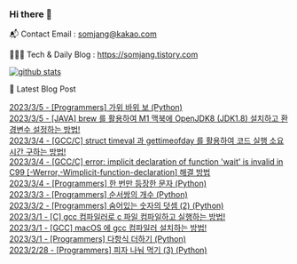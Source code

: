 ### Hi there 👋

📬  Contact Email : somjang@kakao.com

👨🏻‍💻  Tech & Daily Blog : https://somjang.tistory.com

[![github stats](https://github-readme-stats.vercel.app/api?username=SOMJANG&show_icons=true&hide_border=False)](https://somjang.tistory.com)

🤩 Latest Blog Post

[2023/3/5 - [Programmers] 가위 바위 보 (Python)](https://somjang.tistory.com/entry/Programmers-%EA%B0%80%EC%9C%84-%EB%B0%94%EC%9C%84-%EB%B3%B4-Python) <br>
[2023/3/5 - [JAVA] brew 를 활용하여 M1 맥북에 OpenJDK8 (JDK1.8) 설치하고 환경변수 설정하는 방법!](https://somjang.tistory.com/entry/JAVA-brew-%EB%A5%BC-%ED%99%9C%EC%9A%A9%ED%95%98%EC%97%AC-M1-%EB%A7%A5%EB%B6%81%EC%97%90-OpenJDK8-JDK18-%EC%84%A4%EC%B9%98%ED%95%98%EA%B3%A0-%ED%99%98%EA%B2%BD%EB%B3%80%EC%88%98-%EC%84%A4%EC%A0%95%ED%95%98%EB%8A%94-%EB%B0%A9%EB%B2%95) <br>
[2023/3/4 - [GCC/C] struct timeval 과 gettimeofday 를 활용하여 코드 실행 소요시간 구하는 방법!](https://somjang.tistory.com/entry/GCCC-struct-timeval-%EA%B3%BC-gettimeofday-%EB%A5%BC-%ED%99%9C%EC%9A%A9%ED%95%98%EC%97%AC-%EC%BD%94%EB%93%9C-%EC%8B%A4%ED%96%89-%EC%86%8C%EC%9A%94%EC%8B%9C%EA%B0%84-%EA%B5%AC%ED%95%98%EB%8A%94-%EB%B0%A9%EB%B2%95) <br>
[2023/3/4 - [GCC/C] error: implicit declaration of function 'wait' is invalid in C99 [-Werror,-Wimplicit-function-declaration] 해결 방법](https://somjang.tistory.com/entry/GCCC-error-implicit-declaration-of-function-wait-is-invalid-in-C99-Werror-Wimplicit-function-declaration-%ED%95%B4%EA%B2%B0-%EB%B0%A9%EB%B2%95) <br>
[2023/3/4 - [Programmers] 한 번만 등장한 문자 (Python)](https://somjang.tistory.com/entry/Programmers-%ED%95%9C-%EB%B2%88%EB%A7%8C-%EB%93%B1%EC%9E%A5%ED%95%9C-%EB%AC%B8%EC%9E%90-Python) <br>
[2023/3/3 - [Programmers] 순서쌍의 개수 (Python)](https://somjang.tistory.com/entry/Programmers-%EC%88%9C%EC%84%9C%EC%8C%8D%EC%9D%98-%EA%B0%9C%EC%88%98-Python) <br>
[2023/3/2 - [Programmers] 숨어있는 숫자의 덧셈 (2) (Python)](https://somjang.tistory.com/entry/Programmers-%EC%88%A8%EC%96%B4%EC%9E%88%EB%8A%94-%EC%88%AB%EC%9E%90%EC%9D%98-%EB%8D%A7%EC%85%88-2-Python) <br>
[2023/3/1 - [C] gcc 컴파일러로 c 파일 컴파일하고 실행하는 방법!](https://somjang.tistory.com/entry/C-gcc-%EC%BB%B4%ED%8C%8C%EC%9D%BC%EB%9F%AC%EB%A1%9C-c-%ED%8C%8C%EC%9D%BC-%EC%BB%B4%ED%8C%8C%EC%9D%BC%ED%95%98%EA%B3%A0-%EC%8B%A4%ED%96%89%ED%95%98%EB%8A%94-%EB%B0%A9%EB%B2%95) <br>
[2023/3/1 - [GCC] macOS 에 gcc 컴파일러 설치하는 방법!](https://somjang.tistory.com/entry/GCC-macOS-%EC%97%90-gcc-%EC%BB%B4%ED%8C%8C%EC%9D%BC%EB%9F%AC-%EC%84%A4%EC%B9%98%ED%95%98%EB%8A%94-%EB%B0%A9%EB%B2%95) <br>
[2023/3/1 - [Programmers] 다항식 더하기 (Python)](https://somjang.tistory.com/entry/Programmers-%EB%8B%A4%ED%95%AD%EC%8B%9D-%EB%8D%94%ED%95%98%EA%B8%B0-Python) <br>
[2023/2/28 - [Programmers] 피자 나눠 먹기 (3) (Python)](https://somjang.tistory.com/entry/Programmers-%ED%94%BC%EC%9E%90-%EB%82%98%EB%88%A0-%EB%A8%B9%EA%B8%B0-3-Python) <br>
